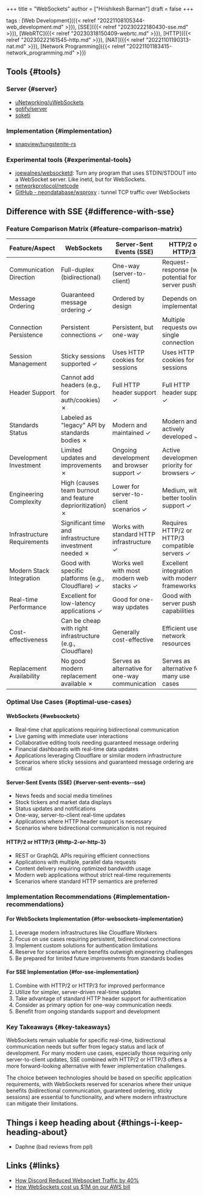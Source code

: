 +++
title = "WebSockets"
author = ["Hrishikesh Barman"]
draft = false
+++

tags
: [Web Development]({{< relref "20221108105344-web_development.md" >}}), [SSE]({{< relref "20230222180430-sse.md" >}}), [WebRTC]({{< relref "20230318150409-webrtc.md" >}}), [HTTP]({{< relref "20230222161545-http.md" >}}), [NAT]({{< relref "20221101190313-nat.md" >}}), [Network Programming]({{< relref "20221101183415-network_programming.md" >}})


## Tools {#tools}


### Server {#server}

-   [uNetworking/uWebSockets](https://github.com/uNetworking/uWebSockets/tree/master)
-   [gotify/server](https://github.com/gotify/server)
-   [soketi](https://github.com/soketi/soketi)


### Implementation {#implementation}

-   [snapview/tungstenite-rs](https://github.com/snapview/tungstenite-rs)


### Experimental tools {#experimental-tools}

-   [joewalnes/websocketd](https://github.com/joewalnes/websocketd): Turn any program that uses STDIN/STDOUT into a WebSocket server. Like inetd, but for WebSockets.
-   [networkprotocol/netcode](https://github.com/networkprotocol/netcode)
-   [GitHub - neondatabase/wsproxy](https://github.com/neondatabase/wsproxy) : tunnel TCP traffic over WebSockets


## Difference with SSE {#difference-with-sse}


### Feature Comparison Matrix {#feature-comparison-matrix}

| Feature/Aspect              | WebSockets                                                | Server-Sent Events (SSE)                        | HTTP/2 or HTTP/3                                  |
|-----------------------------|-----------------------------------------------------------|-------------------------------------------------|---------------------------------------------------|
| Communication Direction     | Full-duplex (bidirectional)                               | One-way (server-to-client)                      | Request-response (with potential for server push) |
| Message Ordering            | Guaranteed message ordering ✓                             | Ordered by design                               | Depends on implementation                         |
| Connection Persistence      | Persistent connections ✓                                  | Persistent, but one-way                         | Multiple requests over single connection          |
| Session Management          | Sticky sessions supported ✓                               | Uses HTTP cookies for sessions                  | Uses HTTP cookies for sessions                    |
| Header Support              | Cannot add headers (e.g., for auth/cookies) ✗             | Full HTTP header support ✓                      | Full HTTP header support ✓                        |
| Standards Status            | Labeled as "legacy" API by standards bodies ✗             | Modern and maintained ✓                         | Modern and actively developed ✓                   |
| Development Investment      | Limited updates and improvements ✗                        | Ongoing development and browser support ✓       | Active development, priority for browsers ✓       |
| Engineering Complexity      | High (causes team burnout and feature deprioritization) ✗ | Lower for server-to-client scenarios ✓          | Medium, with better tooling support ✓             |
| Infrastructure Requirements | Significant time and infrastructure investment needed ✗   | Works with standard HTTP infrastructure ✓       | Requires HTTP/2 or HTTP/3 compatible servers ✓    |
| Modern Stack Integration    | Good with specific platforms (e.g., Cloudflare) ✓         | Works well with most modern web stacks ✓        | Excellent integration with modern frameworks ✓    |
| Real-time Performance       | Excellent for low-latency applications ✓                  | Good for one-way updates                        | Good with server push capabilities                |
| Cost-effectiveness          | Can be cheap with right infrastructure (e.g., Cloudflare) | Generally cost-effective                        | Efficient use of network resources                |
| Replacement Availability    | No good modern replacement available ✗                    | Serves as alternative for one-way communication | Serves as alternative for many use cases          |


### Optimal Use Cases {#optimal-use-cases}


#### WebSockets {#websockets}

-   Real-time chat applications requiring bidirectional communication
-   Live gaming with immediate user interactions
-   Collaborative editing tools needing guaranteed message ordering
-   Financial dashboards with real-time data updates
-   Applications leveraging Cloudflare or similar modern infrastructure
-   Scenarios where sticky sessions and guaranteed message ordering are critical


#### Server-Sent Events (SSE) {#server-sent-events--sse}

-   News feeds and social media timelines
-   Stock tickers and market data displays
-   Status updates and notifications
-   One-way, server-to-client real-time updates
-   Applications where HTTP header support is necessary
-   Scenarios where bidirectional communication is not required


#### HTTP/2 or HTTP/3 {#http-2-or-http-3}

-   REST or GraphQL APIs requiring efficient connections
-   Applications with multiple, parallel data requests
-   Content delivery requiring optimized bandwidth usage
-   Modern web applications without strict real-time requirements
-   Scenarios where standard HTTP semantics are preferred


### Implementation Recommendations {#implementation-recommendations}


#### For WebSockets Implementation {#for-websockets-implementation}

1.  Leverage modern infrastructures like Cloudflare Workers
2.  Focus on use cases requiring persistent, bidirectional connections
3.  Implement custom solutions for authentication limitations
4.  Reserve for scenarios where benefits outweigh engineering challenges
5.  Be prepared for limited future improvements from standards bodies


#### For SSE Implementation {#for-sse-implementation}

1.  Combine with HTTP/2 or HTTP/3 for improved performance
2.  Utilize for simpler, server-driven real-time updates
3.  Take advantage of standard HTTP header support for authentication
4.  Consider as primary option for one-way communication needs
5.  Benefit from ongoing standards support and development


### Key Takeaways {#key-takeaways}

WebSockets remain valuable for specific real-time, bidirectional communication needs but suffer from legacy status and lack of development. For many modern use cases, especially those requiring only server-to-client updates, SSE combined with HTTP/2 or HTTP/3 offers a more forward-looking alternative with fewer implementation challenges.

The choice between technologies should be based on specific application requirements, with WebSockets reserved for scenarios where their unique benefits (bidirectional communication, guaranteed ordering, sticky sessions) are essential to functionality, and where modern infrastructure can mitigate their limitations.


## Things i keep heading about {#things-i-keep-heading-about}

-   Daphne (bad reviews from ppl)


## Links {#links}

-   [How Discord Reduced Websocket Traffic by 40%](https://discord.com/blog/how-discord-reduced-websocket-traffic-by-40-percent)
-   [How WebSockets cost us $1M on our AWS bill](https://www.recall.ai/post/how-websockets-cost-us-1m-on-our-aws-bill)
